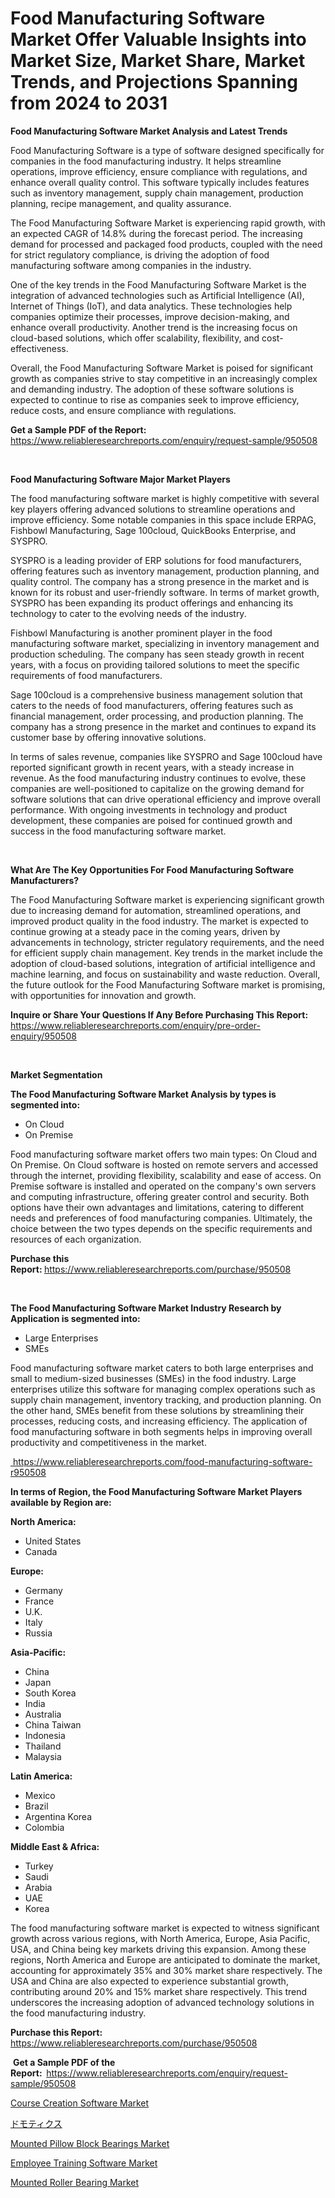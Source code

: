 <p><h1>Food Manufacturing Software Market Offer Valuable Insights into Market Size, Market Share, Market Trends, and Projections Spanning from 2024 to 2031</h1></p><p><strong>Food Manufacturing Software Market Analysis and Latest Trends</strong></p>
<p><p>Food Manufacturing Software is a type of software designed specifically for companies in the food manufacturing industry. It helps streamline operations, improve efficiency, ensure compliance with regulations, and enhance overall quality control. This software typically includes features such as inventory management, supply chain management, production planning, recipe management, and quality assurance.</p><p>The Food Manufacturing Software Market is experiencing rapid growth, with an expected CAGR of 14.8% during the forecast period. The increasing demand for processed and packaged food products, coupled with the need for strict regulatory compliance, is driving the adoption of food manufacturing software among companies in the industry.</p><p>One of the key trends in the Food Manufacturing Software Market is the integration of advanced technologies such as Artificial Intelligence (AI), Internet of Things (IoT), and data analytics. These technologies help companies optimize their processes, improve decision-making, and enhance overall productivity. Another trend is the increasing focus on cloud-based solutions, which offer scalability, flexibility, and cost-effectiveness.</p><p>Overall, the Food Manufacturing Software Market is poised for significant growth as companies strive to stay competitive in an increasingly complex and demanding industry. The adoption of these software solutions is expected to continue to rise as companies seek to improve efficiency, reduce costs, and ensure compliance with regulations.</p></p>
<p><strong>Get a Sample PDF of the Report:&nbsp;</strong> <a href="https://www.reliableresearchreports.com/enquiry/request-sample/950508">https://www.reliableresearchreports.com/enquiry/request-sample/950508</a></p>
<p>&nbsp;</p>
<p><strong>Food Manufacturing Software Major Market Players</strong></p>
<p><p>The food manufacturing software market is highly competitive with several key players offering advanced solutions to streamline operations and improve efficiency. Some notable companies in this space include ERPAG, Fishbowl Manufacturing, Sage 100cloud, QuickBooks Enterprise, and SYSPRO.</p><p>SYSPRO is a leading provider of ERP solutions for food manufacturers, offering features such as inventory management, production planning, and quality control. The company has a strong presence in the market and is known for its robust and user-friendly software. In terms of market growth, SYSPRO has been expanding its product offerings and enhancing its technology to cater to the evolving needs of the industry.</p><p>Fishbowl Manufacturing is another prominent player in the food manufacturing software market, specializing in inventory management and production scheduling. The company has seen steady growth in recent years, with a focus on providing tailored solutions to meet the specific requirements of food manufacturers.</p><p>Sage 100cloud is a comprehensive business management solution that caters to the needs of food manufacturers, offering features such as financial management, order processing, and production planning. The company has a strong presence in the market and continues to expand its customer base by offering innovative solutions.</p><p>In terms of sales revenue, companies like SYSPRO and Sage 100cloud have reported significant growth in recent years, with a steady increase in revenue. As the food manufacturing industry continues to evolve, these companies are well-positioned to capitalize on the growing demand for software solutions that can drive operational efficiency and improve overall performance. With ongoing investments in technology and product development, these companies are poised for continued growth and success in the food manufacturing software market.</p></p>
<p>&nbsp;</p>
<p><strong>What Are The Key Opportunities For Food Manufacturing Software Manufacturers?</strong></p>
<p><p>The Food Manufacturing Software market is experiencing significant growth due to increasing demand for automation, streamlined operations, and improved product quality in the food industry. The market is expected to continue growing at a steady pace in the coming years, driven by advancements in technology, stricter regulatory requirements, and the need for efficient supply chain management. Key trends in the market include the adoption of cloud-based solutions, integration of artificial intelligence and machine learning, and focus on sustainability and waste reduction. Overall, the future outlook for the Food Manufacturing Software market is promising, with opportunities for innovation and growth.</p></p>
<p><strong>Inquire or Share Your Questions If Any Before Purchasing This Report:</strong> <a href="https://www.reliableresearchreports.com/enquiry/pre-order-enquiry/950508">https://www.reliableresearchreports.com/enquiry/pre-order-enquiry/950508</a></p>
<p>&nbsp;</p>
<p><strong>Market Segmentation</strong></p>
<p><strong>The Food Manufacturing Software Market Analysis by types is segmented into:</strong></p>
<p><ul><li>On Cloud</li><li>On Premise</li></ul></p>
<p><p>Food manufacturing software market offers two main types: On Cloud and On Premise. On Cloud software is hosted on remote servers and accessed through the internet, providing flexibility, scalability and ease of access. On Premise software is installed and operated on the company's own servers and computing infrastructure, offering greater control and security. Both options have their own advantages and limitations, catering to different needs and preferences of food manufacturing companies. Ultimately, the choice between the two types depends on the specific requirements and resources of each organization.</p></p>
<p><strong>Purchase this Report:&nbsp;</strong><a href="https://www.reliableresearchreports.com/purchase/950508">https://www.reliableresearchreports.com/purchase/950508</a></p>
<p>&nbsp;</p>
<p><strong>The Food Manufacturing Software Market Industry Research by Application is segmented into:</strong></p>
<p><ul><li>Large Enterprises</li><li>SMEs</li></ul></p>
<p><p>Food manufacturing software market caters to both large enterprises and small to medium-sized businesses (SMEs) in the food industry. Large enterprises utilize this software for managing complex operations such as supply chain management, inventory tracking, and production planning. On the other hand, SMEs benefit from these solutions by streamlining their processes, reducing costs, and increasing efficiency. The application of food manufacturing software in both segments helps in improving overall productivity and competitiveness in the market.</p></p>
<p><a href="https://www.reliableresearchreports.com/food-manufacturing-software-r950508">&nbsp;https://www.reliableresearchreports.com/food-manufacturing-software-r950508</a></p>
<p><strong>In terms of Region, the Food Manufacturing Software Market Players available by Region are:</strong></p>
<p>
    <p> <strong> North America: </strong>
        <ul>
            <li>United States</li>
            <li>Canada</li>
        </ul>
        </p> 
    <p> <strong> Europe: </strong>
        <ul>
            <li>Germany</li>
            <li>France</li>
            <li>U.K.</li>
            <li>Italy</li>
            <li>Russia</li>
        </ul>
        </p> 
    <p> <strong> Asia-Pacific: </strong>
        <ul>
            <li>China</li>
            <li>Japan</li>
            <li>South Korea</li>
            <li>India</li>
            <li>Australia</li>
            <li>China Taiwan</li>
            <li>Indonesia</li>
            <li>Thailand</li>
            <li>Malaysia</li>
        </ul>
        </p> 
    <p> <strong> Latin America: </strong>
        <ul>
            <li>Mexico</li>
            <li>Brazil</li>
            <li>Argentina Korea</li>
            <li>Colombia</li>
        </ul>
        </p> 
    <p> <strong> Middle East & Africa: </strong>
        <ul>
            <li>Turkey</li>
            <li>Saudi</li>
            <li>Arabia</li>
            <li>UAE</li>
            <li>Korea</li>
        </ul>
    </p>
    </p>
<p><p>The food manufacturing software market is expected to witness significant growth across various regions, with North America, Europe, Asia Pacific, USA, and China being key markets driving this expansion. Among these regions, North America and Europe are anticipated to dominate the market, accounting for approximately 35% and 30% market share respectively. The USA and China are also expected to experience substantial growth, contributing around 20% and 15% market share respectively. This trend underscores the increasing adoption of advanced technology solutions in the food manufacturing industry.</p></p>
<p><strong>Purchase this Report: </strong><a href="https://www.reliableresearchreports.com/purchase/950508">https://www.reliableresearchreports.com/purchase/950508</a></p>
<p>&nbsp;<strong>Get a Sample PDF of the Report:&nbsp;&nbsp;</strong><a href="https://www.reliableresearchreports.com/enquiry/request-sample/950508">https://www.reliableresearchreports.com/enquiry/request-sample/950508</a></p>
<p><strong></strong></p>
<p><p><a href="https://github.com/dimitrishawkinswaynenp91rgz/Market-Research-Report-List-2/blob/main/course-creation-software-market.md">Course Creation Software Market</a></p><p><a href="https://github.com/CarlieShields/Market-Research-Report-List-1/blob/main/575469254224.md">ドモティクス</a></p><p><a href="https://www.linkedin.com/pulse/mounted-pillow-block-bearings-market-competitive-analysis-trends-htchc">Mounted Pillow Block Bearings Market</a></p><p><a href="https://github.com/gladysalidde/Market-Research-Report-List-1/blob/main/employee-training-software-market.md">Employee Training Software Market</a></p><p><a href="https://www.linkedin.com/pulse/mounted-roller-bearing-market-comprehensive-assessment-type-application-dxiec">Mounted Roller Bearing Market</a></p></p>